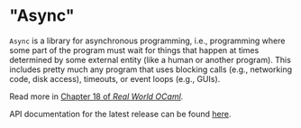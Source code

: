 "Async"
=======

`Async` is a library for asynchronous programming, i.e., programming where some
part of the program must wait for things that happen at times determined by
some external entity (like a human or another program). This includes pretty
much any program that uses blocking calls (e.g., networking code, disk access),
timeouts, or event loops (e.g., GUIs).

Read more in [Chapter 18 of _Real World
OCaml_](https://dev.realworldocaml.org/concurrent-programming.html).

API documentation for the latest release can be found
[here](https://ocaml.janestreet.com/ocaml-core/latest/doc/async/index.html).

